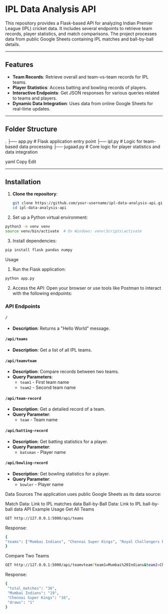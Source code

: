 # IPL Data Analysis API

This repository provides a Flask-based API for analyzing Indian Premier League (IPL) cricket data. It includes several endpoints to retrieve team records, player statistics, and match comparisons. The project processes data from public Google Sheets containing IPL matches and ball-by-ball details.

---

## Features
- **Team Records**: Retrieve overall and team-vs-team records for IPL teams.
- **Player Statistics**: Access batting and bowling records of players.
- **Interactive Endpoints**: Get JSON responses for various queries related to teams and players.
- **Dynamic Data Integration**: Uses data from online Google Sheets for real-time updates.

---

## Folder Structure
. ├── app.py # Flask application entry point ├── ipl.py # Logic for team-based data processing ├── jugaad.py # Core logic for player statistics and data integration

yaml
Copy
Edit

---

## Installation
1. **Clone the repository**:
   ```bash
   git clone https://github.com/your-username/ipl-data-analysis-api.git
   cd ipl-data-analysis-api
   ```
2. Set up a Python virtual environment:

```bash
python3 -m venv venv
source venv/bin/activate  # On Windows: venv\Scripts\activate
```
3. Install dependencies:
 ```bash
pip install flask pandas numpy
```

Usage

1. Run the Flask application:

 ```bash
python app.py
```

2. Access the API: Open your browser or use tools like Postman to interact with the following endpoints:

### API Endpoints

#### `/`
- **Description**: Returns a "Hello World" message.

#### `/api/teams`
- **Description**: Get a list of all IPL teams.

#### `/api/teamvteam`
- **Description**: Compare records between two teams.
- **Query Parameters**:
  - `team1` - First team name
  - `team2` - Second team name

#### `/api/team-record`
- **Description**: Get a detailed record of a team.
- **Query Parameter**:
  - `team` - Team name

#### `/api/batting-record`
- **Description**: Get batting statistics for a player.
- **Query Parameter**:
  - `batsman` - Player name

#### `/api/bowling-record`
- **Description**: Get bowling statistics for a player.
- **Query Parameter**:
  - `bowler` - Player name

Data Sources
The application uses public Google Sheets as its data source:

Match Data: Link to IPL matches data
Ball-by-Ball Data: Link to IPL ball-by-ball data
API Example Usage
Get All Teams
 ```bash
GET http://127.0.0.1:5000/api/teams
 ```
Response:
  ```bash
{
  "teams": ["Mumbai Indians", "Chennai Super Kings", "Royal Challengers Bangalore", ...]
}
 ```
Compare Two Teams
 ```bash
GET http://127.0.0.1:5000/api/teamvteam?team1=Mumbai%20Indians&team2=Chennai%20Super%20Kings
 ```
Response:
 ```bash
{
  "total_matches": "36",
  "Mumbai Indians": "19",
  "Chennai Super Kings": "16",
  "draws": "1"
}
```